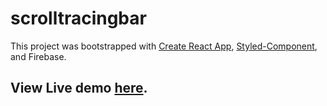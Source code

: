 # scrolltracingbar

This project was bootstrapped with [Create React App](https://github.com/facebook/create-react-app), [Styled-Component](https://styled-components.com/), and Firebase.

## View Live demo [here](https://scroll-tracing-bar.web.app/).

